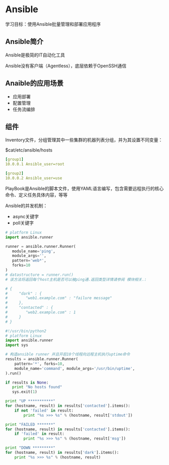 # Ansible

学习目标：使用Ansible批量管理和部署应用程序

## Ansible简介

Ansible是极简的IT自动化工具

Ansible没有客户端（Agentless），底层依赖于OpenSSH通信

## Anaible的应用场景

- 应用部署
- 配置管理
- 任务流编排

## 组件

Inventory文件，分组管理其中一些集群的机器列表分组，并为其设置不同变量：

$cat/etc/ansible/hosts

```yaml
[group1]
10.0.0.1 Ansible_user=root

[group2]
10.0.0.2 Ansible_user=use
```

PlayBook是Ansible的脚本文件，使用YAML语言编写，包含需要远程执行的核心命令、定义任务具体内容，等等

Ansible的并发机制：

- async关键字
- poll关键字

```python
# platform Linux
import ansible.runner

runner = ansible.runner.Runner(
   module_name='ping',
   module_args='',
   pattern='web*',
   forks=10
)
# datastructure = runner.run()
# 该方法将返回每个host主机是否可以被ping通.返回类型详情请参阅 模块相关.:

# {
#     "dark" : {
#        "web1.example.com" : "failure message"
#     },
#     "contacted" : {
#        "web2.example.com" : 1
#     }
# }
```

```python
#!/usr/bin/python2
# platform Linux
import ansible.runner
import sys

# 构造ansible runner 并且开启10个线程向远程主机执行uptime命令
results = ansible.runner.Runner(
    pattern='*', forks=10,
    module_name='command', module_args='/usr/bin/uptime',
).run()

if results is None:
   print "No hosts found"
   sys.exit(1)

print "UP ***********"
for (hostname, result) in results['contacted'].items():
    if not 'failed' in result:
        print "%s >>> %s" % (hostname, result['stdout'])

print "FAILED *******"
for (hostname, result) in results['contacted'].items():
    if 'failed' in result:
        print "%s >>> %s" % (hostname, result['msg'])

print "DOWN *********"
for (hostname, result) in results['dark'].items():
    print "%s >>> %s" % (hostname, result)
```
